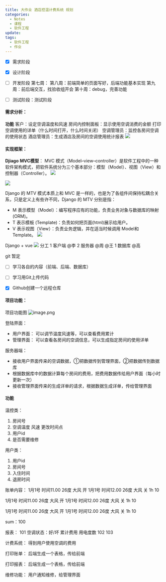 ```yaml
---
title: 大作业 酒店控温计费系统 规划
categories:
  - Notes
  - 课程
  - 软件工程
update: 
tags:
  - 软件工程
  - 作业
---
```

- [x] 需求阶段
- [x] 设计阶段
- [ ] 开发阶段
	第七周：
	第八周：前端简单的页面写好，后端功能基本实现
	第九周：前后端交互，找验收组开会
	第十周：debug，完善功能
	
- [ ] 测试阶段：测试阶段



#### 需求分析：
**功能**
客户：设定空调温度和风速
房间内控制面板：显示使用空调消费的金额
打印空调使用的详单（什么时间打开，什么时间关闭）
空调管理员：监控各房间空调的使用状态
酒店管理员：生成酒店及房间的空调使用统计报表
![](https://cdn.jsdelivr.net/gh/zhengyangWang1/image@main/img/20230923234400.png)


#### 实现框架：

**Djiago**
**MVC模型**：
MVC 模式（Model–view–controller）是软件工程中的一种软件架构模式，把软件系统分为三个基本部分：模型（Model）、视图（View）和控制器（Controller）。
![](https://cdn.jsdelivr.net/gh/zhengyangWang1/image@main/img/20230923234417.png)

![](https://cdn.jsdelivr.net/gh/zhengyangWang1/image@main/img/20230923234432.png)

Django 的 MTV 模式本质上和 MVC 是一样的，也是为了各组件间保持松耦合关系，只是定义上有些许不同，Django 的 MTV 分别是指：

- M 表示模型（Model）：编写程序应有的功能，负责业务对象与数据库的映射(ORM)。
- T 表示模板 (Template)：负责如何把页面(html)展示给用户。
- V 表示视图（View）：负责业务逻辑，并在适当时候调用 Model和 Template。
![](https://cdn.jsdelivr.net/gh/zhengyangWang1/image@main/img/20230923234456.png)

Django + vue
![](https://cdn.jsdelivr.net/gh/zhengyangWang1/image@main/img/20230921154013.png)
分工
1 客户端 @李
2 服务器 @周 @王
1 数据库 @高

git 暂定

- [ ] 学习各自的内容（前端、后端、数据库）
- [ ] 学习用Git上传代码
- [x] Github创建一个远程仓库


#### 项目功能：
项目功能图
![image.png](https://cdn.jsdelivr.net/gh/zhengyangWang1/image@main/img/20231010102445.png)

登陆界面：
- 用户界面：
	可以调节温度风速等，可以查看费用累计
- 管理界面：
	可以查看各房间的空调信息，可以生成指定房间的使用详单

服务器端：
- 接收用户界面传来的空调数据，①把数据传到管理界面，②把数据传到数据库
- 根据数据库中的数据计算每个房间的费用，把费用数据传给用户界面（每小时更新一次）
- 接收管理界面传来的生成详单的请求，根据数据生成详单，传给管理界面


#### 功能
温控类：
1. 房间号
2. 空调温度 风速 更改时间点
3. 用户id
4. 是否需要维修


用户类：
1. 用户id
2. 房间号
3. 入住时间
4. 退房时间

账单内容：
1月1号 时间11.00 26度 大风 开
1月1号 时间12.00 26度 大风 关 1h 10

1月1号 时间11.00 26度 大风 开
1月1号 时间12.00 26度 大风 关 1h 10

1月1号 时间11.00 26度 大风 开
1月1号 时间12.00 26度 大风 关 1h 10

sum：100

报表：
101  空调状态：好/坏  累计费用  用电度数
102
103


计费系统：
得到用户使用空调的费用

打印账单：
后端生成一个表格，传给前端

打印报表：
后端生成一个表格，传给前端

维修功能：
用户通知维修，给管理界面

